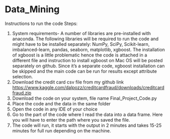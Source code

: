 # Data_Mining
Instructions to run the code 
Steps:
     
1.	System requirements- A number of libraries are pre-installed with anaconda. The following libraries will be required to run the code and might have to be installed separately: NumPy, SciPy, Scikit-learn, imbalanced-learn, pandas, seaborn, matplotlib, xgboost. The installation of xgboost is a little problematic hence the code is attached in a different file and instruction to install xgboost on Mac OS will be posted separately on github. Since it’s a separate code, xgboost installation can be skipped and the main code can be run for results except attribute selection. 
2.	Download the credit card csv file from my github link https://www.kaggle.com/dalpozz/creditcardfraud/downloads/creditcardfraud.zip
3.	Download the code on your system, file name Final_Project_Code.py
4.	Place the code and the data in the same folder
5.	Open the code in any IDE of your choice
6.	Go to the part of the code where I read the data into a data frame. Here you will have to enter the path where you saved the file. 
7.	The code will run, it starts with the output in 2 minutes and takes 15-25 minutes for full run depending on the machine. 
